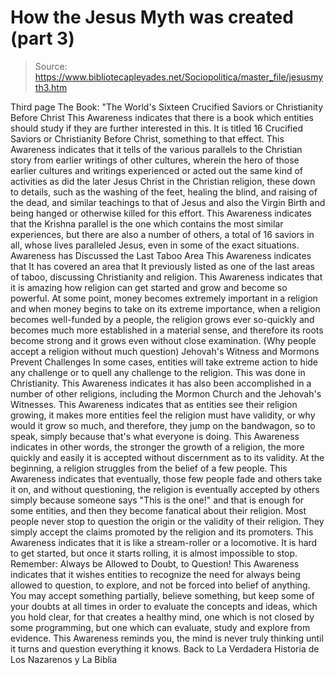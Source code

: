 # How the Jesus Myth was created (part 3)

> Source: https://www.bibliotecapleyades.net/Sociopolitica/master_file/jesusmyth3.htm

Third page
The Book: "The World's Sixteen Crucified Saviors or Christianity Before Christ
This Awareness indicates that there
is a book which entities should study if they are further interested in this.
It is titled
16 Crucified Saviors or
Christianity Before Christ,
something to that effect. This Awareness indicates that it tells of the various
parallels to the Christian story from earlier writings of other cultures,
wherein the hero of those earlier cultures and writings experienced or acted
out the same kind of activities as did the later Jesus Christ in the Christian
religion, these down to details, such as the washing of the feet, healing
the blind, and raising of the dead, and similar teachings to that of Jesus
and also the Virgin Birth and being hanged or otherwise killed for this effort.
This Awareness indicates that the
Krishna parallel is the one which contains the most similar experiences, but
there are also a number of others, a total of 16 saviors in all, whose lives
paralleled Jesus, even in some of the exact situations.
Awareness
has Discussed the Last Taboo Area
This Awareness indicates that It
has covered an area that It previously listed as one of the last areas
of taboo, discussing Christianity and religion. This Awareness indicates that
it is amazing how religion can get started and grow and become so powerful.
At some point, money becomes extremely important in a religion and when money
begins to take on its extreme importance, when a religion becomes well-funded
by a people, the religion grows ever so-quickly and becomes much more established
in a material sense, and therefore its roots become strong and it grows even
without close examination.
(Why people accept a religion without much question)
Jehovah's
Witness and Mormons Prevent Challenges
In some cases, entities will take
extreme action to hide any challenge or to quell any challenge to the religion.
This was done in Christianity. This Awareness indicates it has also been accomplished
in a number of other religions, including the
Mormon Church and the
Jehovah's
Witnesses.
This Awareness indicates that as
entities see their religion growing, it makes more entities feel the religion
must have validity, or why would it grow so much, and therefore, they jump
on the bandwagon, so to speak, simply because that's what everyone is doing.
This Awareness indicates in other words, the stronger the growth of a religion,
the more quickly and easily it is accepted without discernment as to its validity.
At the beginning, a religion struggles
from the belief of a few people. This Awareness indicates that eventually,
those few people fade and others take it on, and without questioning, the
religion is eventually accepted by others simply because someone says "This
is the one!" and that is enough for some entities, and then they become
fanatical about their religion.
Most people never stop to question
the origin or the validity of their religion. They simply accept the claims
promoted by the religion and its promoters. This Awareness indicates that
it is like a stream-roller or a locomotive. It is hard to get started, but
once it starts rolling, it is almost impossible to stop.
Remember:
Always be Allowed to Doubt, to Question!
This Awareness indicates that it
wishes entities to recognize the need for always being allowed to question,
to explore, and not be forced into belief of anything. You may accept something
partially, believe something, but keep some of your doubts at all times in
order to evaluate the concepts and ideas, which you hold clear, for that creates
a healthy mind, one which is not closed by some programming, but one which
can evaluate, study and explore from evidence. This Awareness reminds you,
the mind is never truly thinking until it turns and question everything it
knows.
Back to La Verdadera Historia de Los Nazarenos y La Biblia
